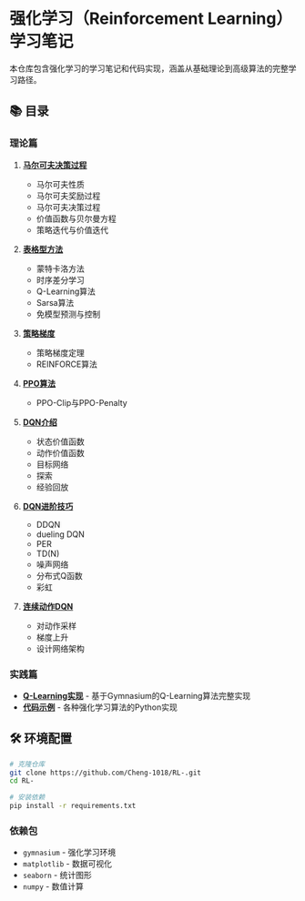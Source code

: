 # 强化学习（Reinforcement Learning）学习笔记

本仓库包含强化学习的学习笔记和代码实现，涵盖从基础理论到高级算法的完整学习路径。

## 📚 目录

### 理论篇

1. **[马尔可夫决策过程](note/1.马尔可夫决策过程.md)**
   - 马尔可夫性质
   - 马尔可夫奖励过程
   - 马尔可夫决策过程
   - 价值函数与贝尔曼方程
   - 策略迭代与价值迭代

2. **[表格型方法](note/2.表格型方法.md)**
   - 蒙特卡洛方法
   - 时序差分学习
   - Q-Learning算法
   - Sarsa算法
   - 免模型预测与控制

3. **[策略梯度](note/3.策略梯度.md)**
   - 策略梯度定理
   - REINFORCE算法


4. **[PPO算法](note/4.PPO算法.md)**
   - PPO-Clip与PPO-Penalty

5. **[DQN介绍](note/5.DQN.md)**
   - 状态价值函数
   - 动作价值函数
   - 目标网络
   - 探索
   - 经验回放
6. **[DQN进阶技巧](note/6.DQN.2.md)**
   - DDQN
   - dueling DQN
   - PER
   - TD(N)
   - 噪声网络
   - 分布式Q函数
   - 彩虹
7. **[连续动作DQN](note/7.DQN.3.md)**
   - 对动作采样
   - 梯度上升
   - 设计网络架构
   
### 实践篇

- **[Q-Learning实现](code/QLearning.ipynb)** - 基于Gymnasium的Q-Learning算法完整实现
- **[代码示例](code/)** - 各种强化学习算法的Python实现

## 🛠️ 环境配置

```bash
# 克隆仓库
git clone https://github.com/Cheng-1018/RL-.git
cd RL-

# 安装依赖
pip install -r requirements.txt
```

### 依赖包
- `gymnasium` - 强化学习环境
- `matplotlib` - 数据可视化
- `seaborn` - 统计图形
- `numpy` - 数值计算
